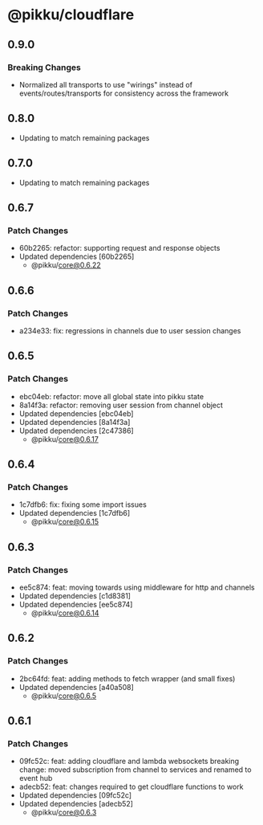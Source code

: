 # @pikku/cloudflare

## 0.9.0

### Breaking Changes

- Normalized all transports to use "wirings" instead of events/routes/transports for consistency across the framework


## 0.8.0

- Updating to match remaining packages

## 0.7.0

- Updating to match remaining packages

## 0.6.7

### Patch Changes

- 60b2265: refactor: supporting request and response objects
- Updated dependencies [60b2265]
  - @pikku/core@0.6.22

## 0.6.6

### Patch Changes

- a234e33: fix: regressions in channels due to user session changes

## 0.6.5

### Patch Changes

- ebc04eb: refactor: move all global state into pikku state
- 8a14f3a: refactor: removing user session from channel object
- Updated dependencies [ebc04eb]
- Updated dependencies [8a14f3a]
- Updated dependencies [2c47386]
  - @pikku/core@0.6.17

## 0.6.4

### Patch Changes

- 1c7dfb6: fix: fixing some import issues
- Updated dependencies [1c7dfb6]
  - @pikku/core@0.6.15

## 0.6.3

### Patch Changes

- ee5c874: feat: moving towards using middleware for http and channels
- Updated dependencies [c1d8381]
- Updated dependencies [ee5c874]
  - @pikku/core@0.6.14

## 0.6.2

### Patch Changes

- 2bc64fd: feat: adding methods to fetch wrapper (and small fixes)
- Updated dependencies [a40a508]
  - @pikku/core@0.6.5

## 0.6.1

### Patch Changes

- 09fc52c: feat: adding cloudflare and lambda websockets
  breaking change: moved subscription from channel to services and renamed to event hub
- adecb52: feat: changes required to get cloudflare functions to work
- Updated dependencies [09fc52c]
- Updated dependencies [adecb52]
  - @pikku/core@0.6.3
